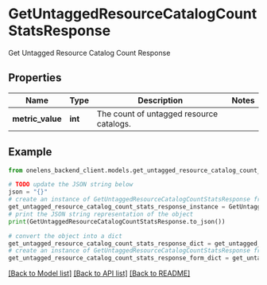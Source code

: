 # GetUntaggedResourceCatalogCountStatsResponse

Get Untagged Resource Catalog Count Response

## Properties

Name | Type | Description | Notes
------------ | ------------- | ------------- | -------------
**metric_value** | **int** | The count of untagged resource catalogs. | 

## Example

```python
from onelens_backend_client.models.get_untagged_resource_catalog_count_stats_response import GetUntaggedResourceCatalogCountStatsResponse

# TODO update the JSON string below
json = "{}"
# create an instance of GetUntaggedResourceCatalogCountStatsResponse from a JSON string
get_untagged_resource_catalog_count_stats_response_instance = GetUntaggedResourceCatalogCountStatsResponse.from_json(json)
# print the JSON string representation of the object
print(GetUntaggedResourceCatalogCountStatsResponse.to_json())

# convert the object into a dict
get_untagged_resource_catalog_count_stats_response_dict = get_untagged_resource_catalog_count_stats_response_instance.to_dict()
# create an instance of GetUntaggedResourceCatalogCountStatsResponse from a dict
get_untagged_resource_catalog_count_stats_response_form_dict = get_untagged_resource_catalog_count_stats_response.from_dict(get_untagged_resource_catalog_count_stats_response_dict)
```
[[Back to Model list]](../README.md#documentation-for-models) [[Back to API list]](../README.md#documentation-for-api-endpoints) [[Back to README]](../README.md)



